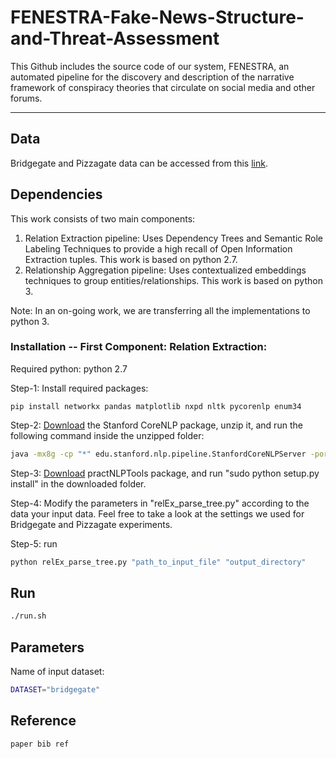 # FENESTRA-Fake-News-Structure-and-Threat-Assessment
This Github includes the source code of our system, FENESTRA, an automated pipeline for the discovery and description of the narrative framework of conspiracy theories that circulate on social media and other forums.

---

## Data
Bridgegate and Pizzagate data can be accessed from this [link](https://oneshare.cdlib.org/stash/dataset/doi:10.5068/D1V665).


## Dependencies
This work consists of two main components:
 1. Relation Extraction pipeline: Uses Dependency Trees and Semantic Role Labeling Techniques to provide a high recall of Open Information Extraction tuples. This work is based on python 2.7.
 2. Relationship Aggregation pipeline: Uses contextualized embeddings techniques to group entities/relationships. This work is based on python 3.
 
Note: In an on-going work, we are transferring all the implementations to python 3.
 
### Installation -- First Component: Relation Extraction:
 
Required python: python 2.7

Step-1: Install required packages:
```
pip install networkx pandas matplotlib nxpd nltk pycorenlp enum34
```

Step-2: [Download](http://nlp.stanford.edu/software/stanford-corenlp-full-2018-10-05.zip) the Stanford CoreNLP package, unzip it, and run the following command inside the unzipped folder:

```bash
java -mx8g -cp "*" edu.stanford.nlp.pipeline.StanfordCoreNLPServer -port 9000
```

Step-3: [Download](https://github.com/biplab-iitb/practNLPTools/archive/master.zip) practNLPTools package, and run "sudo python setup.py install" in the downloaded folder.

Step-4: Modify the parameters in "relEx_parse_tree.py" according to the data your input data.
Feel free to take a look at the settings we used for Bridgegate and Pizzagate experiments.

Step-5: run

```bash
python relEx_parse_tree.py "path_to_input_file" "output_directory"
```


## Run

```bash
./run.sh
```

## Parameters
Name of input dataset:

```bash
DATASET="bridgegate"
```

## Reference
```bash
paper bib ref
```